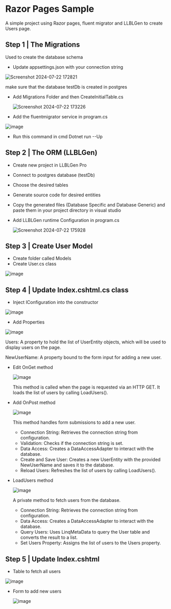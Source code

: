 # Razor Pages Sample
A simple project using Razor pages, fluent migrator and LLBLGen to create Users page.
## Step 1 |  The Migrations
Used to create the database schema
- Update appsettings.json with your connection string
  
 ![Screenshot 2024-07-22 172821](https://github.com/user-attachments/assets/9555c8d6-277f-4c33-b834-d82badff7f94)

make sure that the database testDb is created in postgres
- Add Migrations Folder and then CreateInitialTable.cs
  
  ![Screenshot 2024-07-22 173226](https://github.com/user-attachments/assets/30491bff-472b-434b-b6f2-413479ec68a2)
  
- Add the fluentmigrator service in program.cs
  
 ![image](https://github.com/user-attachments/assets/6b9cb288-a3ed-4ea4-b682-c21037859934)


- Run this command in cmd Dotnet run --Up

## Step 2 | The ORM (LLBLGen)
- Create new project in LLBLGen Pro
- Connect to postgres database (testDb)
- Choose the desired tables
- Generate source code for desired entities
- Copy the generated files (Database Specific and Database Generic) and paste them in your project directory in visual studio
- Add LLBLGen runtime Configuration in program.cs
  
  ![Screenshot 2024-07-22 175928](https://github.com/user-attachments/assets/467eb3fb-458b-43d2-a585-a3ea2fdc27a7)


## Step 3 | Create User Model
- Create folder called Models
- Create User.cs class
  
![image](https://github.com/user-attachments/assets/2e91790f-e20c-4a75-bd07-d2c542467b87)

## Step 4 | Update Index.cshtml.cs class
- Inject IConfiguration into the constructor
  
![image](https://github.com/user-attachments/assets/a39d41e7-a340-4b01-beec-cba814417121)

- Add Properties
  
![image](https://github.com/user-attachments/assets/328072fd-f07a-45f3-8b5c-76f8e11250eb)

Users: A property to hold the list of UserEntity objects, which will be used to display users on the page.

NewUserName: A property bound to the form input for adding a new user.

- Edit OnGet method

  ![image](https://github.com/user-attachments/assets/7d05df04-009a-460d-9d91-4009a25ce4f2)
  
  This method is called when the page is requested via an HTTP GET. It loads the list of users by calling LoadUsers().

- Add OnPost method
  
  ![image](https://github.com/user-attachments/assets/71ba5ceb-e389-453c-8e14-8954304416af)

  This method handles form submissions to add a new user.
  - Connection String: Retrieves the connection string from configuration.
  - Validation: Checks if the connection string is set.
  - Data Access: Creates a DataAccessAdapter to interact with the database.
  - Create and Save User: Creates a new UserEntity with the provided NewUserName and saves it to the database.
  - Reload Users: Refreshes the list of users by calling LoadUsers().

- LoadUsers method
  
  ![image](https://github.com/user-attachments/assets/4cea6cca-cfb6-49a4-9060-c120ffbfe9f5)
  
  A private method to fetch users from the database.
  - Connection String: Retrieves the connection string from configuration.
  - Data Access: Creates a DataAccessAdapter to interact with the database.
  - Query Users: Uses LinqMetaData to query the User table and converts the result to a list.
  - Set Users Property: Assigns the list of users to the Users property.
    
## Step 5 | Update Index.cshtml
 - Table to fetch all users
   
 ![image](https://github.com/user-attachments/assets/c0a4bce7-b786-4ecc-ab4d-f2ddeb47c903)

- Form to add new users
  
  ![image](https://github.com/user-attachments/assets/30008610-3646-4eb9-ae0b-2c95df6a0ef5)

